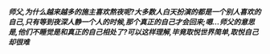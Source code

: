 ***师父,为什么越来越多的施主喜欢熬夜呢?大多数人白天扮演的都是一个别人喜欢的自己,只有等到夜深人静一个人的时候,那个真正的自己才会回来;嗯...师父的意思是,他们不睡觉是和真正的自己相处了?可以这样理解,毕竟取悦世界简单,取悦自己却很难***